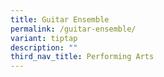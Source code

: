 ```yaml
---
title: Guitar Ensemble
permalink: /guitar-ensemble/
variant: tiptap
description: ""
third_nav_title: Performing Arts
---
```

